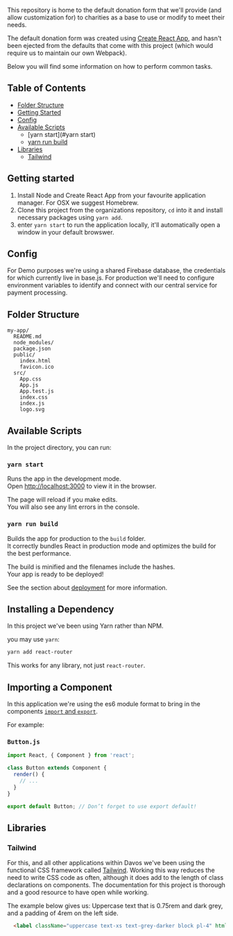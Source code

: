 This repository is home to the default donation form that we'll provide (and allow customization for) to charities as a base to use or modify to meet their needs.

The default donation form was created using [Create React App](https://github.com/facebookincubator/create-react-app), and hasn't been ejected from the defaults that come with this project (which would require us to maintain our own Webpack).

Below you will find some information on how to perform common tasks.<br>

## Table of Contents


- [Folder Structure](#folder-structure)
- [Getting Started](#getting-started)
- [Config](#config)
- [Available Scripts](#available-scripts)
  - [yarn start](#yarn start)
  - [yarn run build](#yarn_run_build)
- [Libraries](#libraries)
  - [Tailwind](#tailwind)



## Getting started

1. Install Node and Create React App from your favourite application manager. For OSX we suggest Homebrew.
2. Clone this project from the organizations repository, `cd` into it and install necessary packages using `yarn add`.
3. enter `yarn start` to run the application locally, it'll automatically open a window in your default browswer.

## Config

For Demo purposes we're using a shared Firebase database, the credentials for which currently live in base.js. For production we'll need to configure environment variables to identify and connect with our central service for payment processing.

## Folder Structure

```
my-app/
  README.md
  node_modules/
  package.json
  public/
    index.html
    favicon.ico
  src/
    App.css
    App.js
    App.test.js
    index.css
    index.js
    logo.svg
```

## Available Scripts

In the project directory, you can run:

### `yarn start`

Runs the app in the development mode.<br>
Open [http://localhost:3000](http://localhost:3000) to view it in the browser.

The page will reload if you make edits.<br>
You will also see any lint errors in the console.

### `yarn run build`

Builds the app for production to the `build` folder.<br>
It correctly bundles React in production mode and optimizes the build for the best performance.

The build is minified and the filenames include the hashes.<br>
Your app is ready to be deployed!

See the section about [deployment](#deployment) for more information.

## Installing a Dependency

In this project we've been using Yarn rather than NPM.


you may use `yarn`:

```sh
yarn add react-router
```

This works for any library, not just `react-router`.

## Importing a Component

In this application we're using the es6 module format to bring in the components [`import` and `export`](http://exploringjs.com/es6/ch_modules.html).

For example:

### `Button.js`

```js
import React, { Component } from 'react';

class Button extends Component {
  render() {
    // ...
  }
}

export default Button; // Don’t forget to use export default!
```

## Libraries

### Tailwind

For this, and all other applications within Davos we've been using the functional CSS framework called [Tailwind](https://tailwindcss.com/). Working this way reduces the need to write CSS code as often, although it does add to the length of class declarations on components. The documentation for this project is thorough and a good resource to have open while working.

The example below gives us: Uppercase text that is 0.75rem and dark grey, and a padding of 4rem on the left side.

```html
  <label className="uppercase text-xs text-grey-darker block pl-4" htmlFor="province">Province</label>


```
